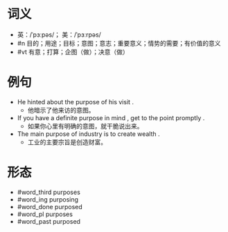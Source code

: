 # 词义
- 英：/ˈpɜːpəs/； 美：/ˈpɜːrpəs/
- #n 目的；用途；目标；意图；意志；重要意义；情势的需要；有价值的意义
- #vt 有意；打算；企图（做）；决意（做）
# 例句
- He hinted about the purpose of his visit .
	- 他暗示了他来访的意图。
- If you have a definite purpose in mind , get to the point promptly .
	- 如果你心里有明确的意图，就干脆说出来。
- The main purpose of industry is to create wealth .
	- 工业的主要宗旨是创造财富。
# 形态
- #word_third purposes
- #word_ing purposing
- #word_done purposed
- #word_pl purposes
- #word_past purposed
